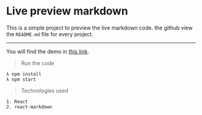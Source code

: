 # Live preview markdown 

This is a simple project to preview the live markdown code.
the github view the `README.md` file for every project.

---
You will find the demo in [this link](https://preview-markdown-1.netlify.app/).

> Run the code
```    
λ npm install
λ npm start
```

> Technologies used
```
1. React
2. react-markdown
```
